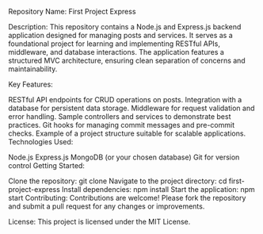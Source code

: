 Repository Name: First Project Express

Description:
This repository contains a Node.js and Express.js backend application designed for managing posts and services. It serves as a foundational project for learning and implementing RESTful APIs, middleware, and database interactions. The application features a structured MVC architecture, ensuring clean separation of concerns and maintainability.

Key Features:

RESTful API endpoints for CRUD operations on posts.
Integration with a database for persistent data storage.
Middleware for request validation and error handling.
Sample controllers and services to demonstrate best practices.
Git hooks for managing commit messages and pre-commit checks.
Example of a project structure suitable for scalable applications.
Technologies Used:

Node.js
Express.js
MongoDB (or your chosen database)
Git for version control
Getting Started:

Clone the repository: git clone <repository-url>
Navigate to the project directory: cd first-project-express
Install dependencies: npm install
Start the application: npm start
Contributing: Contributions are welcome! Please fork the repository and submit a pull request for any changes or improvements.

License: This project is licensed under the MIT License.
